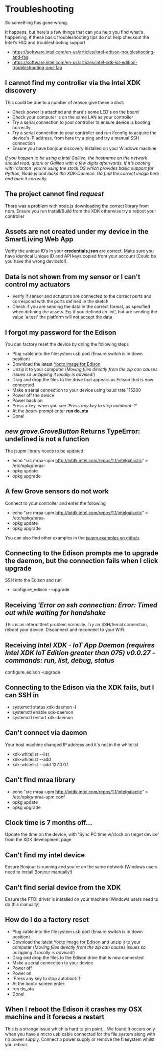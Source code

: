 # Troubleshooting
So something has gone wrong.

It happens, but here's a few things that can you help you find what's happening, if these basic troubleshooting tips do not help checkout the Intel's FAQ and troubleshooting support

- https://software.intel.com/en-us/articles/intel-edison-troubleshooting-and-faq
- https://software.intel.com/en-us/articles/intel-xdk-iot-edition-troubleshooting-and-faq

## I cannot find my controller via the Intel XDK discovery
This could be due to a number of reason give these a shot:
- Check power is attached and there's some LED's on the board
- Check your computer is on the same LAN as your controller
- Try a serial connection to your controller to ensure device is booting correctly
- Try a serial connection to your controller and run ifconfig to acquire the device's IP address, from here try a ping and try a manual SSH connection
- Ensure you have bonjour discovery installed on your Windows machine

*If you happen to be using a Intel Galileo, the hostname on the network should read, quark or Galileo with a few digits afterwards. If it's booting with 'clanton' you're using the stock OS which provides basic support for Python, Node.js and lacks the XDK-Daemon. Go find the correct image here and burn it correctly.*


## The project cannot find *request*
There was a problem with node.js downloading the correct library from npm. Ensure you run Install/Build from the XDK otherwise try a reboot your controller 

## Assets are not created under my device in the SmartLiving Web App

Verify the unique ID’s in your **credentials.json** are correct. Make sure you have identical Unique ID and API keys copied from your account (Could be you have the wrong deviceId!).

## Data is not shown from my sensor or I can't control my actuators

- Verify if sensor and actuators are connected to the correct ports and correspond with the ports defined in the sketch 
- Check if you are sending the data in the correct format, as specified when defining the assets. Eg. if you defined an 'int', but are sending the value 'a test' the platform will not accept the data

## I forgot my password for the Edison
You can factory reset the device by doing the following steps

- Plug cable into the filesystem usb port (Ensure switch is in down position)
- Download the latest [Yocto image for Edison](http://downloadmirror.intel.com/24698/eng/edison-image-ww05-15.zip
)
- Unzip it to your computer (*Moving files directly from the zip can causes issues so unzipping it locally is advised!*)
- Drag and drop the files to the drive that appears as Edison that is now connected
- Make a serial connection to your device using baud rate 115200
- Power off the device
- Power back on
- Press a key, when you see *'Press any key to stop autoboot: 1'* 
- At the *boot>* prompt enter **run do_ota**
- Done!

## *new grove.GroveButton* Returns TypeError: undefined is not a function  
The jsupm library needs to be updated\:

- echo "src mraa-upm http://iotdk.intel.com/repos/1.1/intelgalactic" > /etc/opkg/mraa-
- opkg update
- opkg upgrade

## A few Grove sensors do not work

Connect to your controller and enter the following

- echo "src mraa-upm http://iotdk.intel.com/repos/1.1/intelgalactic" > /etc/opkg/mraa-
- opkg update
- opkg upgrade

You can also find other examples in the [jsupm examples on github](https://github.com/intel-iot-devkit/upm/tree/master/examples/javascript).


## Connecting to the Edison prompts me to upgrade the daemon, but the connection fails when I click upgrade

SSH into the Edison and run

  - configure_edison --upgrade
  
## Receiving *'Error on ssh connection: Error: Timed out while waiting for handshake*

This is an intermittent problem normally. Try an SSH/Serial connection, reboot your device. Disconnect and reconnect to your WiFi.

## Receiving *Intel XDK - IoT App Daemon (requires Intel XDK IoT Edition greater than 075) v0.0.27 - commands: run, list, debug, status*

configure_edison -upgrade

## Connecting to the Edison via the XDK fails, but I can SSH in

  - systemctl status xdk-daemon -l
  - systemctl enable xdk-daemon
  - systemctl restart xdk-daemon

## Can't connect via daemon
Your host machine changed IP address and it's not in the whitelist

  - xdk-whitelist --list 
  - xdk-whitelist --add <Your ip address>
  - xdk-whitelist --add 127.0.0.1

## Can't find mraa library

  - echo "src mraa-upm http://iotdk.intel.com/repos/1.1/intelgalactic" > /etc/opkg/mraa-upm.conf
  - opkg update
  - opkg upgrade

## Clock time is 7 months off...
Update the time on the device, with 'Sync PC time w/clock on target device' from the XDK development page

## Can't find my intel device
Ensure Bonjour is running and you're on the same network (Windows users need to install Bonjour manually!)

## Can't find serial device from the XDK
Ensure the FTDI driver is installed on your machine (Windows users need to do this manually)

## How do I do a factory reset

- Plug cable into the filesystem usb port (Ensure switch is in down position)
- Download the latest [Yocto image for Edison](http://downloadmirror.intel.com/24698/eng/edison-image-ww05-15.zip
) and unzip it to your computer (*Moving files directly from the zip can causes issues so unzipping it locally is advised!*)
- Drag and drop the files to the Edison drive that is now connected
- Make a serial connection to your device
- Power off
- Power on
- 'Press any key to stop autoboot: 1'
- At the boot> screen enter:
- run do_ota
- Done!

## When I reboot the Edison it crashes my OSX machine and it foreces a restart 
This is a strange issue which is hard to pin point... We found it occurs only when you have a micro usb cable connected for the file system along with no power supply. Connect a power supply or remove the filesystem whilst you reboot.

